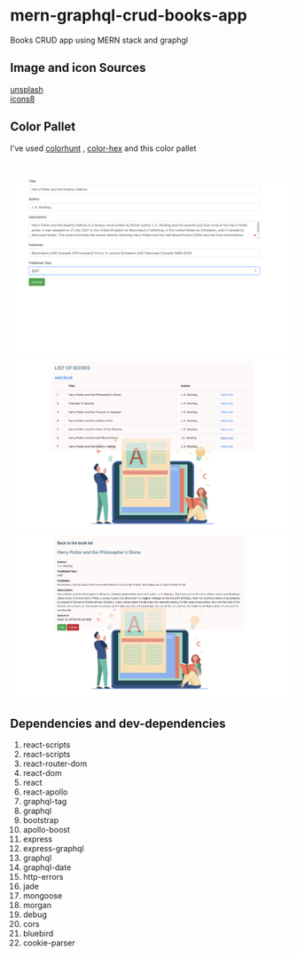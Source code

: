 # mern-graphql-crud-books-app
Books CRUD app using MERN stack and graphgl

<h2>Image and icon Sources </h2>

<a href="https://unsplash.com" >unsplash</a>
<br/>
<a href="https://icons8.com" >icons8</a>



<h2>Color Pallet </h2>

I've used <a href="https://colorhunt.co/palette/153879" >colorhunt</a> , <a href="https://www.color-hex.com" >color-hex</a> and this color pallet 



<br/>

![img3](img3.png)
![img2](img2.png)
![img1](img1.png)
<h2>Dependencies and dev-dependencies</h2>

<ol>
<li>react-scripts</li>
  <li>react-scripts</li>
  <li>react-router-dom</li>
  <li>react-dom</li>
  <li>react</li>
  <li>react-apollo</li>
  <li>graphql-tag</li>
  <li>graphql</li>
  <li>bootstrap</li>
  <li>apollo-boost</li>
  <li>express</li>
    <li>express-graphql</li>  
  <li>graphql</li>  
  <li>graphql-date</li> 
  <li>http-errors</li> 
  <li>jade</li>
  <li>mongoose</li>
    <li>morgan</li> 
  <li>debug</li> 
  <li>cors</li>
  <li>bluebird</li> 
  <li>cookie-parser</li>
</ol>
